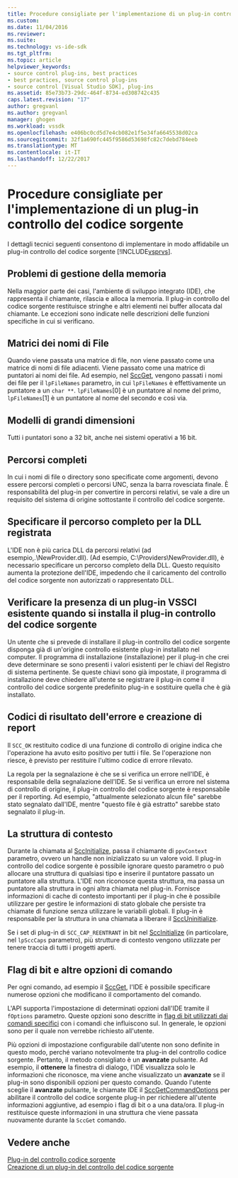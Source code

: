 ```yaml
---
title: Procedure consigliate per l'implementazione di un plug-in controllo del codice sorgente | Documenti Microsoft
ms.custom: 
ms.date: 11/04/2016
ms.reviewer: 
ms.suite: 
ms.technology: vs-ide-sdk
ms.tgt_pltfrm: 
ms.topic: article
helpviewer_keywords:
- source control plug-ins, best practices
- best practices, source control plug-ins
- source control [Visual Studio SDK], plug-ins
ms.assetid: 85e73b73-29dc-464f-8734-ed308742c435
caps.latest.revision: "17"
author: gregvanl
ms.author: gregvanl
manager: ghogen
ms.workload: vssdk
ms.openlocfilehash: e406bc0cd5d7e4cb082e1f5e34fa6645538d02ca
ms.sourcegitcommit: 32f1a690fc445f9586d53698fc82c7debd784eeb
ms.translationtype: MT
ms.contentlocale: it-IT
ms.lasthandoff: 12/22/2017
---
```

# <a name="best-practices-for-implementing-a-source-control-plug-in"></a>Procedure consigliate per l'implementazione di un plug-in controllo del codice sorgente
I dettagli tecnici seguenti consentono di implementare in modo affidabile un plug-in controllo del codice sorgente [!INCLUDE[vsprvs](../code-quality/includes/vsprvs_md.md)].  
  
## <a name="memory-management-issues"></a>Problemi di gestione della memoria  
 Nella maggior parte dei casi, l'ambiente di sviluppo integrato (IDE), che rappresenta il chiamante, rilascia e alloca la memoria. Il plug-in controllo del codice sorgente restituisce stringhe e altri elementi nei buffer allocata dal chiamante. Le eccezioni sono indicate nelle descrizioni delle funzioni specifiche in cui si verificano.  
  
## <a name="arrays-of-file-names"></a>Matrici dei nomi di File  
 Quando viene passata una matrice di file, non viene passato come una matrice di nomi di file adiacenti. Viene passato come una matrice di puntatori ai nomi dei file. Ad esempio, nel [SccGet](../extensibility/sccget-function.md), vengono passati i nomi dei file per il `lpFileNames` parametro, in cui `lpFileNames` è effettivamente un puntatore a un `char **`. `lpFileNames`[0] è un puntatore al nome del primo, `lpFileNames`[1] è un puntatore al nome del secondo e così via.  
  
## <a name="large-model"></a>Modelli di grandi dimensioni  
 Tutti i puntatori sono a 32 bit, anche nei sistemi operativi a 16 bit.  
  
## <a name="fully-qualified-paths"></a>Percorsi completi  
 In cui i nomi di file o directory sono specificate come argomenti, devono essere percorsi completi o percorsi UNC, senza la barra rovesciata finale. È responsabilità del plug-in per convertire in percorsi relativi, se vale a dire un requisito del sistema di origine sottostante il controllo del codice sorgente.  
  
## <a name="specify-a-fully-qualified-path-for-the-registered-dll"></a>Specificare il percorso completo per la DLL registrata  
 L'IDE non è più carica DLL da percorsi relativi (ad esempio,.\NewProvider.dll). (Ad esempio, C:\Providers\NewProvider.dll), è necessario specificare un percorso completo della DLL. Questo requisito aumenta la protezione dell'IDE, impedendo che il caricamento del controllo del codice sorgente non autorizzati o rappresentato DLL.  
  
## <a name="check-for-an-existing-vssci-plug-in-when-you-install-your-source-control-plug-in"></a>Verificare la presenza di un plug-in VSSCI esistente quando si installa il plug-in controllo del codice sorgente  
 Un utente che si prevede di installare il plug-in controllo del codice sorgente disponga già di un'origine controllo esistente plug-in installato nel computer. Il programma di installazione (installazione) per il plug-in che crei deve determinare se sono presenti i valori esistenti per le chiavi del Registro di sistema pertinente. Se queste chiavi sono già impostate, il programma di installazione deve chiedere all'utente se registrare il plug-in come il controllo del codice sorgente predefinito plug-in e sostituire quella che è già installato.  
  
## <a name="error-result-codes-and-reporting"></a>Codici di risultato dell'errore e creazione di report  
 Il `SCC_OK` restituito codice di una funzione di controllo di origine indica che l'operazione ha avuto esito positivo per tutti i file. Se l'operazione non riesce, è previsto per restituire l'ultimo codice di errore rilevato.  
  
 La regola per la segnalazione è che se si verifica un errore nell'IDE, è responsabile della segnalazione dell'IDE. Se si verifica un errore nel sistema di controllo di origine, il plug-in controllo del codice sorgente è responsabile per il reporting. Ad esempio, "attualmente selezionato alcun file" sarebbe stato segnalato dall'IDE, mentre "questo file è già estratto" sarebbe stato segnalato il plug-in.  
  
## <a name="the-context-structure"></a>La struttura di contesto  
 Durante la chiamata al [SccInitialize](../extensibility/sccinitialize-function.md), passa il chiamante di `ppvContext` parametro, ovvero un handle non inizializzato su un valore void. Il plug-in controllo del codice sorgente è possibile ignorare questo parametro o può allocare una struttura di qualsiasi tipo e inserire il puntatore passato un puntatore alla struttura. L'IDE non riconosce questa struttura, ma passa un puntatore alla struttura in ogni altra chiamata nel plug-in. Fornisce informazioni di cache di contesto importanti per il plug-in che è possibile utilizzare per gestire le informazioni di stato globale che persiste tra chiamate di funzione senza utilizzare le variabili globali. Il plug-in è responsabile per la struttura in una chiamata a liberare il [SccUninitialize](../extensibility/sccuninitialize-function.md).  
  
 Se i set di plug-in di `SCC_CAP_REENTRANT` in bit nel [SccInitialize](../extensibility/sccinitialize-function.md) (in particolare, nel `lpSccCaps` parametro), più strutture di contesto vengono utilizzate per tenere traccia di tutti i progetti aperti.  
  
## <a name="bitflags-and-other-command-options"></a>Flag di bit e altre opzioni di comando  
 Per ogni comando, ad esempio il [SccGet](../extensibility/sccget-function.md), l'IDE è possibile specificare numerose opzioni che modificano il comportamento del comando.  
  
 L'API supporta l'impostazione di determinati opzioni dall'IDE tramite il `fOptions` parametro. Queste opzioni sono descritte in [flag di bit utilizzati dai comandi specifici](../extensibility/bitflags-used-by-specific-commands.md) con i comandi che influiscono sul. In generale, le opzioni sono per il quale non verrebbe richiesto all'utente.  
  
 Più opzioni di impostazione configurabile dall'utente non sono definite in questo modo, perché variano notevolmente tra plug-in del controllo codice sorgente. Pertanto, il metodo consigliato è un **avanzate** pulsante. Ad esempio, il **ottenere** la finestra di dialogo, l'IDE visualizza solo le informazioni che riconosce, ma viene anche visualizzato un **avanzate** se il plug-in sono disponibili opzioni per questo comando. Quando l'utente sceglie il **avanzate** pulsante, le chiamate IDE il [SccGetCommandOptions](../extensibility/sccgetcommandoptions-function.md) per abilitare il controllo del codice sorgente plug-in per richiedere all'utente informazioni aggiuntive, ad esempio i flag di bit o a una data/ora. Il plug-in restituisce queste informazioni in una struttura che viene passata nuovamente durante la `SccGet` comando.  
  
## <a name="see-also"></a>Vedere anche  
 [Plug-in del controllo codice sorgente](../extensibility/source-control-plug-ins.md)   
 [Creazione di un plug-in del controllo del codice sorgente](../extensibility/internals/creating-a-source-control-plug-in.md)